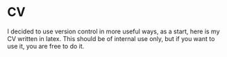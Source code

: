 CV
==

I decided to use version control in more useful ways, as a start, here is my CV written in latex. This should be of internal use only, but if you want to use it, you are free to do it.
